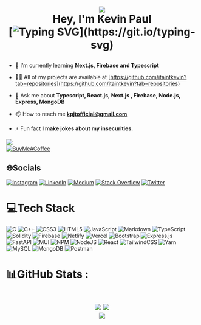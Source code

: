 <h1 align=center>
  
![](https://quotes-github-readme.vercel.app/api?type=horizontal&theme=catppuccin)<br/>
Hey, I'm Kevin Paul <br/>
[![Typing SVG](https://readme-typing-svg.herokuapp.com?font=Montserrat&color=%239333F7&vCenter=true&lines=A+Zealous+Web+Developer+and+Learner+!;)](https://git.io/typing-svg)

</h1>

- 🌱 I’m currently learning **Next.js, Firebase and Typescript**

- 👨‍💻 All of my projects are available at [https://github.com/itaintkevin?tab=repositories](https://github.com/itaintkevin?tab=repositories)

- 💬 Ask me about **Typescript, React.js, Next.js , Firebase, Node.js, Express, MongoDB**

- 📫 How to reach me **kpjtofficial@gmail.com**

- ⚡ Fun fact **I make jokes about my insecurities.**

[![](https://visitcount.itsvg.in/api?id=itaintkevin&icon=6&color=6)](https://visitcount.itsvg.in)<br/>
[![BuyMeACoffee](https://img.shields.io/badge/Buy%20Me%20a%20Coffee-ffdd00?style=for-the-badge&logo=buy-me-a-coffee&logoColor=black)](https://buymeacoffee.com/itaintkevin) 

## 🌐Socials
[![Instagram](https://img.shields.io/badge/Instagram-%23E4405F.svg?logo=Instagram&logoColor=white)](https://instagram.com/it_aint_kevin) [![LinkedIn](https://img.shields.io/badge/LinkedIn-%230077B5.svg?logo=linkedin&logoColor=white)](https://linkedin.com/in/itaintkevin) [![Medium](https://img.shields.io/badge/Medium-12100E?logo=medium&logoColor=white)](https://medium.com/@it_aint_kevin) [![Stack Overflow](https://img.shields.io/badge/-Stackoverflow-FE7A16?logo=stack-overflow&logoColor=white)](https://stackoverflow.com/users/19273802) [![Twitter](https://img.shields.io/badge/Twitter-%231DA1F2.svg?logo=Twitter&logoColor=white)](https://twitter.com/it_aint_kevin) 

# 💻Tech Stack
![C](https://img.shields.io/badge/c-%2300599C.svg?style=flat-square&logo=c&logoColor=white) ![C++](https://img.shields.io/badge/c++-%2300599C.svg?style=flat-square&logo=c%2B%2B&logoColor=white) ![CSS3](https://img.shields.io/badge/css3-%231572B6.svg?style=flat-square&logo=css3&logoColor=white) ![HTML5](https://img.shields.io/badge/html5-%23E34F26.svg?style=flat-square&logo=html5&logoColor=white) ![JavaScript](https://img.shields.io/badge/javascript-%23323330.svg?style=flat-square&logo=javascript&logoColor=%23F7DF1E) ![Markdown](https://img.shields.io/badge/markdown-%23000000.svg?style=flat-square&logo=markdown&logoColor=white) ![TypeScript](https://img.shields.io/badge/typescript-%23007ACC.svg?style=flat-square&logo=typescript&logoColor=white) ![Solidity](https://img.shields.io/badge/Solidity-%23363636.svg?style=flat-square&logo=solidity&logoColor=white) ![Firebase](https://img.shields.io/badge/firebase-%23039BE5.svg?style=flat-square&logo=firebase) ![Netlify](https://img.shields.io/badge/netlify-%23000000.svg?style=flat-square&logo=netlify&logoColor=#00C7B7) ![Vercel](https://img.shields.io/badge/vercel-%23000000.svg?style=flat-square&logo=vercel&logoColor=white) ![Bootstrap](https://img.shields.io/badge/bootstrap-%23563D7C.svg?style=flat-square&logo=bootstrap&logoColor=white) ![Express.js](https://img.shields.io/badge/express.js-%23404d59.svg?style=flat-square&logo=express&logoColor=%2361DAFB) ![FastAPI](https://img.shields.io/badge/FastAPI-005571?style=flat-square&logo=fastapi) ![MUI](https://img.shields.io/badge/MUI-%230081CB.svg?style=flat-square&logo=material-ui&logoColor=white) ![NPM](https://img.shields.io/badge/NPM-%23000000.svg?style=flat-square&logo=npm&logoColor=white) ![NodeJS](https://img.shields.io/badge/node.js-6DA55F?style=flat-square&logo=node.js&logoColor=white) ![React](https://img.shields.io/badge/react-%2320232a.svg?style=flat-square&logo=react&logoColor=%2361DAFB) ![TailwindCSS](https://img.shields.io/badge/tailwindcss-%2338B2AC.svg?style=flat-square&logo=tailwind-css&logoColor=white) ![Yarn](https://img.shields.io/badge/yarn-%232C8EBB.svg?style=flat-square&logo=yarn&logoColor=white) ![MySQL](https://img.shields.io/badge/mysql-%2300f.svg?style=flat-square&logo=mysql&logoColor=white) ![MongoDB](https://img.shields.io/badge/MongoDB-%234ea94b.svg?style=flat-square&logo=mongodb&logoColor=white) ![Postman](https://img.shields.io/badge/Postman-FF6C37?style=flat-square&logo=postman&logoColor=white)
# 📊GitHub Stats :
<h1 align=center>
  
  ![](https://github-readme-stats.vercel.app/api?username=itaintkevin&theme=midnight-purple&hide_border=true&include_all_commits=false&count_private=false)
  ![](https://github-readme-streak-stats.herokuapp.com/?user=itaintkevin&theme=midnight-purple&hide_border=true)<br/>
  ![](https://github-readme-stats.vercel.app/api/top-langs/?username=itaintkevin&theme=midnight-purple&hide_border=true&include_all_commits=false&count_private=false&layout=compact)

</h1>
